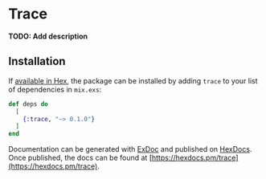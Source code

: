 # Trace

**TODO: Add description**

## Installation

If [available in Hex](https://hex.pm/docs/publish), the package can be installed
by adding `trace` to your list of dependencies in `mix.exs`:

```elixir
def deps do
  [
    {:trace, "~> 0.1.0"}
  ]
end
```

Documentation can be generated with [ExDoc](https://github.com/elixir-lang/ex_doc)
and published on [HexDocs](https://hexdocs.pm). Once published, the docs can
be found at [https://hexdocs.pm/trace](https://hexdocs.pm/trace).

